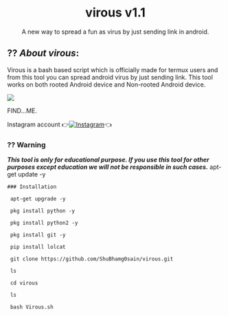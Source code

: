 
<h1 align="center">virous v1.1</h1>
<p align="center">
     A new way to spread a fun as virus by just sending link in android.
</p>

## ?? ***About virous***:

Virous is a bash based script which is officially made for termux users and from this tool you can spread android virus by just sending link. This tool works on both rooted Android device and Non-rooted Android device.

![ ](https://github.com/shubhamggosai/virous/blob/master/ShuBham/Screenshot_20200920_151348.jpg)

FIND...ME.


Instagram account
👉[![Instagram  ](https://img.shields.io/badge/INSTAGRAM-FOLLOW-red?style=for-the-badge&logo=instagram)](https://www.instagram.com/shubhamg0sain)👈


### ?? Warning

***This tool is only for educational purpose. If you use this tool for other purposes except education we will not be responsible in such cases.***
apt-get update -y
```
### Installation

 apt-get upgrade -y

 pkg install python -y 

 pkg install python2 -y

 pkg install git -y

 pip install lolcat

 git clone https://github.com/ShuBhamg0sain/virous.git

 ls

 cd virous

 ls

 bash Virous.sh
